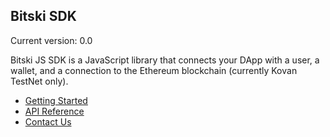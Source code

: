 ## Bitski SDK

Current version: 0.0

Bitski JS SDK is a JavaScript library that connects your DApp with a user, a wallet, and a connection to the Ethereum blockchain (currently Kovan TestNet only).

* [Getting Started](getting-started.md)
* [API Reference](docs/index.md)
* [Contact Us](http://bitski.co)
